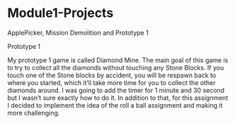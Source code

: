 # Module1-Projects
 ApplePicker, Mission Demolition and Prototype 1


Prototype 1

My prototype 1 game is called Diamond Mine. The main goal of this game is to try to collect all the diamonds without touching any Stone Blocks. If you touch one of the Stone blocks by accident, you will be respawn back to where you started, which it’ll take more time for you to collect the other diamonds around. I was going to add the timer for 1 minute and 30 second but I wasn’t sure exactly how to do it. In addition to that, for this assignment I decided to implement the idea of the roll a ball assignment and making it more challenging. 
